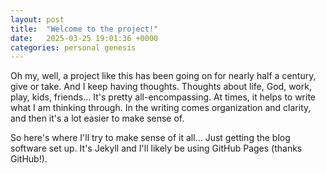 ```yaml
---
layout: post
title:  "Welcome to the project!"
date:   2025-03-25 19:01:36 +0000
categories: personal genesis
---
```

Oh my, well, a project like this has been going on for nearly half a century, give or take. And I keep having thoughts. Thoughts about life, God, work, play, kids, friends... It's pretty all-encompassing. At times, it helps to write what I am thinking through. In the writing comes organization and clarity, and then it's a lot easier to make sense of.

So here's where I'll try to make sense of it all...  Just getting the blog software set up. It's Jekyll and I'll likely be using GitHub Pages (thanks GitHub!).
